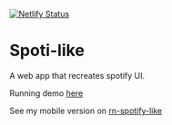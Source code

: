 
[![Netlify Status](https://api.netlify.com/api/v1/badges/87cedf01-2330-44e4-99eb-56b490fba0a8/deploy-status)](https://app.netlify.com/sites/spoty-like/deploys)
# Spoti-like
A web app that recreates spotify UI.

Running demo [here](https://spoty-like.netlify.app/)

See my mobile version on [rn-spotify-like](https://github.com/Bastiendmt/rn-spotify-like)

